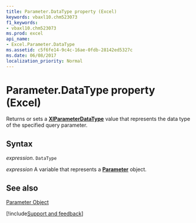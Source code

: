 ```yaml
---
title: Parameter.DataType property (Excel)
keywords: vbaxl10.chm523073
f1_keywords:
- vbaxl10.chm523073
ms.prod: excel
api_name:
- Excel.Parameter.DataType
ms.assetid: c5f6fe14-9c4c-16ae-0fdb-28142ed5327c
ms.date: 06/08/2017
localization_priority: Normal
---
```



# Parameter.DataType property (Excel)

Returns or sets a  **[XlParameterDataType](Excel.XlParameterDataType.md)** value that represents the data type of the specified query parameter.


## Syntax

_expression_. `DataType`

_expression_ A variable that represents a **[Parameter](Excel.Parameter.md)** object.


## See also


[Parameter Object](Excel.Parameter.md)

[!include[Support and feedback](~/includes/feedback-boilerplate.md)]